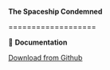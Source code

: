 **The Spaceship Condemned**


===================


<i class="icon-download"></i> :floppy_disk: **Documentation**

[<i class="icon-provider-github"></i> Download from Github](https://github.com/Wemarcus/TheSpaceshipCondemned/raw/master/Documentazione%20Progetto%20Rusciano.pdf)
